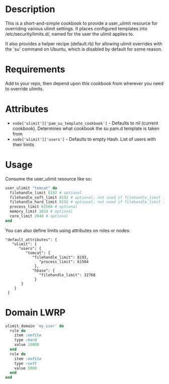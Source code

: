 Description
===========

This is a short-and-simple cookbook to provide a user_ulimit resource for overriding various ulimit settings. It places configured templates into /etc/security/limits.d/, named for the user the ulimit applies to.

It also provides a helper recipe (default.rb) for allowing ulimit overrides with the 'su' command on Ubuntu, which is disabled by default for some reason.

Requirements
============

Add to your repo, then depend upon this cookbook from wherever you need to override ulimits.

Attributes
==========

* `node['ulimit']['pam_su_template_cookbook']` - Defaults to nil (current cookbook).  Determines what cookbook the su pam.d template is taken from
* `node['ulimit']['users']` - Defaults to empty Hash.  List of users with their limits

Usage
=====

Consume the user_ulimit resource like so:
```ruby
user_ulimit "tomcat" do
  filehandle_limit 8192 # optional
  filehandle_soft_limit 8192 # optional; not used if filehandle_limit is set)
  filehandle_hard_limit 8192 # optional; not used if filehandle_limit is set)
  process_limit 61504 # optional
  memory_limit 1024 # optional
  core_limit 2048 # optional
end
```

You can also define limits using attributes on roles or nodes:

```
"default_attributes": {
   "ulimit": {
      "users": {
         "tomcat": {
            "filehandle_limit": 8193,
               "process_limit": 61504
             },
            "hbase": {
               "filehandle_limit": 32768
             }
       }
    }
 }
 ```

Domain LWRP
===========

```ruby
ulimit_domain 'my_user' do
  rule do
    item :nofile
    type :hard
    value 10000
  end
  rule do
    item :nofile
    type :soft
    value 5000
  end
end
```
